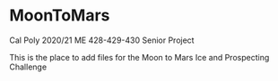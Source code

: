 # MoonToMars
Cal Poly 2020/21 ME 428-429-430 Senior Project

This is the place to add files for the Moon to Mars Ice and Prospecting Challenge
